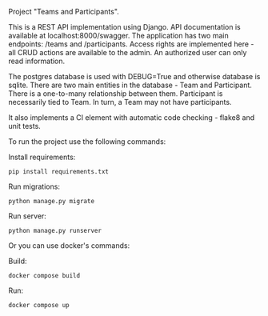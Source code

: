 Project "Teams and Participants".

This is a REST API implementation using Django. API documentation is available at localhost:8000/swagger.
The application has two main endpoints: /teams and /participants. Access rights are implemented here - all CRUD actions are available to the admin. An authorized user can only read information.

The postgres database is used with DEBUG=True and otherwise database is sqlite. There are two main entities in the database - Team and Participant. There is a one-to-many relationship between them.
Participant is necessarily tied to Team. In turn, a Team may not have participants.

It also implements a CI element with automatic code checking - flake8 and unit tests.

To run the project use the following commands:

Install requirements:
```shell
pip install requirements.txt
```
Run migrations:
```shell
python manage.py migrate
```
Run server:
```shell
python manage.py runserver
```

Or you can use docker's commands:

Build:
```shell
docker compose build
```
Run:
```shell
docker compose up
```